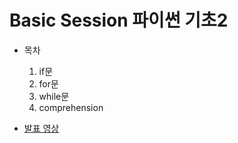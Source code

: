 # Basic Session 파이썬 기초2
- 목차
  1. if문
  2. for문
  3. while문
  4. comprehension

- [발표 영상](https://www.youtube.com/watch?v=ReLmHguUi0E)

